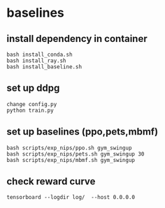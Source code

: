 # baselines

## install dependency in container

```
bash install_conda.sh
bash install_ray.sh
bash install_baseline.sh
```

## set up ddpg

```
change config.py
python train.py
```

## set up baselines (ppo,pets,mbmf)

```
bash scripts/exp_nips/ppo.sh gym_swingup
bash scripts/exp_nips/pets.sh gym_swingup 30
bash scripts/exp_nips/mbmf.sh gym_swingup
```

## check reward curve

```
tensorboard --logdir log/  --host 0.0.0.0
```
